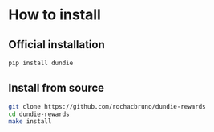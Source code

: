 # How to install

## Official installation

```py
pip install dundie
```

## Install from source

```bash
git clone https://github.com/rochacbruno/dundie-rewards
cd dundie-rewards
make install
```
